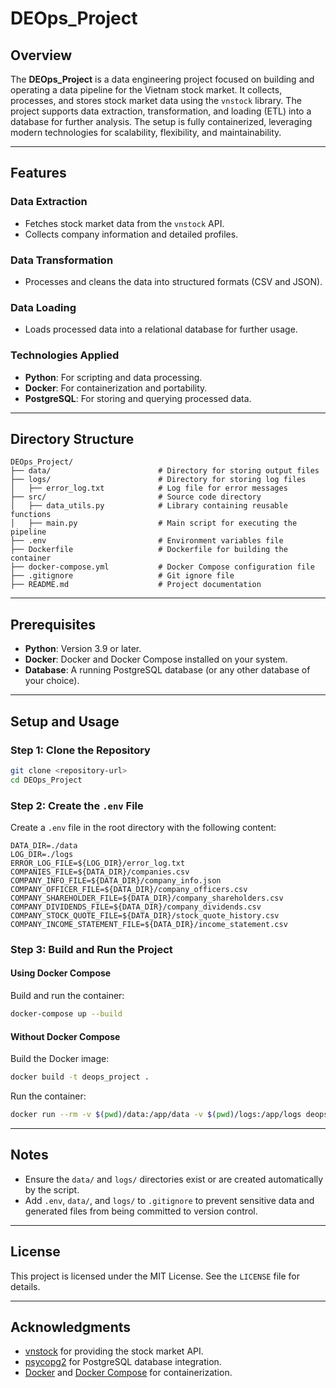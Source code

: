 # DEOps_Project

## Overview

The **DEOps_Project** is a data engineering project focused on building and operating a data pipeline for the Vietnam stock market. It collects, processes, and stores stock market data using the `vnstock` library. The project supports data extraction, transformation, and loading (ETL) into a database for further analysis. The setup is fully containerized, leveraging modern technologies for scalability, flexibility, and maintainability.

---

## Features

### Data Extraction
- Fetches stock market data from the `vnstock` API.
- Collects company information and detailed profiles.

### Data Transformation
- Processes and cleans the data into structured formats (CSV and JSON).

### Data Loading
- Loads processed data into a relational database for further usage.

### Technologies Applied
- **Python**: For scripting and data processing.
- **Docker**: For containerization and portability.
- **PostgreSQL**: For storing and querying processed data.

---

## Directory Structure

```
DEOps_Project/
├── data/                        # Directory for storing output files
├── logs/                        # Directory for storing log files
│   ├── error_log.txt            # Log file for error messages
├── src/                         # Source code directory
│   ├── data_utils.py            # Library containing reusable functions
│   ├── main.py                  # Main script for executing the pipeline
├── .env                         # Environment variables file
├── Dockerfile                   # Dockerfile for building the container
├── docker-compose.yml           # Docker Compose configuration file
├── .gitignore                   # Git ignore file
├── README.md                    # Project documentation
```

---

## Prerequisites

- **Python**: Version 3.9 or later.
- **Docker**: Docker and Docker Compose installed on your system.
- **Database**: A running PostgreSQL database (or any other database of your choice).

---

## Setup and Usage

### Step 1: Clone the Repository
```bash
git clone <repository-url>
cd DEOps_Project
```

### Step 2: Create the `.env` File
Create a `.env` file in the root directory with the following content:
```
DATA_DIR=./data
LOG_DIR=./logs
ERROR_LOG_FILE=${LOG_DIR}/error_log.txt
COMPANIES_FILE=${DATA_DIR}/companies.csv
COMPANY_INFO_FILE=${DATA_DIR}/company_info.json
COMPANY_OFFICER_FILE=${DATA_DIR}/company_officers.csv
COMPANY_SHAREHOLDER_FILE=${DATA_DIR}/company_shareholders.csv
COMPANY_DIVIDENDS_FILE=${DATA_DIR}/company_dividends.csv
COMPANY_STOCK_QUOTE_FILE=${DATA_DIR}/stock_quote_history.csv
COMPANY_INCOME_STATEMENT_FILE=${DATA_DIR}/income_statement.csv
```

### Step 3: Build and Run the Project

#### Using Docker Compose
Build and run the container:
```bash
docker-compose up --build
```

#### Without Docker Compose
Build the Docker image:
```bash
docker build -t deops_project .
```
Run the container:
```bash
docker run --rm -v $(pwd)/data:/app/data -v $(pwd)/logs:/app/logs deops_project
```

---

## Notes

- Ensure the `data/` and `logs/` directories exist or are created automatically by the script.
- Add `.env`, `data/`, and `logs/` to `.gitignore` to prevent sensitive data and generated files from being committed to version control.

---

## License

This project is licensed under the MIT License. See the `LICENSE` file for details.

---

## Acknowledgments

- [vnstock](https://pypi.org/project/vnstock/) for providing the stock market API.
- [psycopg2](https://pypi.org/project/psycopg2/) for PostgreSQL database integration.
- [Docker](https://www.docker.com/) and [Docker Compose](https://docs.docker.com/compose/) for containerization.